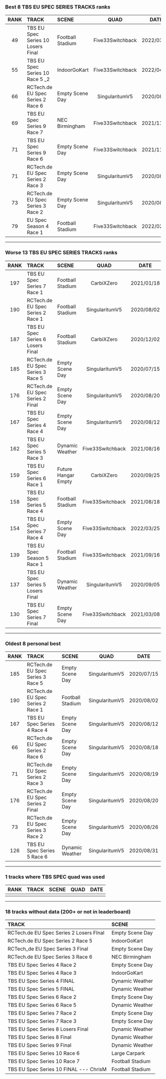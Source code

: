 ### Best 8 TBS EU SPEC SERIES TRACKS ranks
|RANK|TRACK|SCENE|QUAD|DATE|
|:---:|:---|:---|:---:|:---:|
|49|TBS EU Spec Series 10 Losers Final|Football Stadium|Five33Switchback|2022/03/03|
|55|TBS EU Spec Series 10 Race 5 _2|IndoorGoKart|Five33Switchback|2022/04/02|
|66|RCTech.de EU Spec Series 2 Race 6|Empty Scene Day|SingularitumV5|2020/08/18|
|69|TBS EU Spec Series 9 Race 7|NEC Birmingham|Five33Switchback|2021/11/14|
|71|TBS EU Spec Series 9 Race 6|Empty Scene Day|Five33Switchback|2021/11/04|
|71|RCTech.de EU Spec Series 2 Race 3|Empty Scene Day|SingularitumV5|2020/08/19|
|73|RCTech.de EU Spec Series 3 Race 2|Empty Scene Day|SingularitumV5|2020/08/26|
|79|EU Spec Season 4 Race 1|Football Stadium|Five33Switchback|2022/02/13|
---
### Worse 13 TBS EU SPEC SERIES TRACKS ranks
|RANK|TRACK|SCENE|QUAD|DATE|
|:---:|:---|:---|:---:|:---:|
|197|TBS EU Spec Series 7 Race 1|Football Stadium|CarbiXZero|2021/01/18|
|190|RCTech.de EU Spec Series 2 Race 1|Football Stadium|SingularitumV5|2020/08/02|
|187|TBS EU Spec Series 6 Losers Final|Football Stadium|CarbiXZero|2020/12/02|
|185|RCTech.de EU Spec Series 3 Race 5|Empty Scene Day|SingularitumV5|2020/07/15|
|176|RCTech.de EU Spec Series 2 Final|Empty Scene Day|SingularitumV5|2020/08/20|
|167|TBS EU Spec Series 4 Race 4|Empty Scene Day|SingularitumV5|2020/08/12|
|162|TBS EU Spec Series 5 Race 3|Dynamic Weather|Five33Switchback|2021/08/16|
|159|TBS EU Spec Series 6 Race 1|Future Hangar Empty|CarbiXZero|2020/09/25|
|158|TBS EU Spec Series 5 Race 4|Football Stadium|Five33Switchback|2021/08/18|
|154|TBS EU Spec Series 7 Race 4|Empty Scene Day|Five33Switchback|2022/03/25|
|139|TBS EU Spec Season 5 Race 1|Football Stadium|Five33Switchback|2021/09/16|
|137|TBS EU Spec Series 5 Losers Final|Dynamic Weather|SingularitumV5|2020/09/05|
|130|TBS EU Spec Series 7 Final|Empty Scene Day|Five33Switchback|2021/03/08|
---
### Oldest 8 personal best
|RANK|TRACK|SCENE|QUAD|DATE|
|:---:|:---|:---|:---:|:---:|
|185|RCTech.de EU Spec Series 3 Race 5|Empty Scene Day|SingularitumV5|2020/07/15|
|190|RCTech.de EU Spec Series 2 Race 1|Football Stadium|SingularitumV5|2020/08/02|
|167|TBS EU Spec Series 4 Race 4|Empty Scene Day|SingularitumV5|2020/08/12|
|66|RCTech.de EU Spec Series 2 Race 6|Empty Scene Day|SingularitumV5|2020/08/18|
|71|RCTech.de EU Spec Series 2 Race 3|Empty Scene Day|SingularitumV5|2020/08/19|
|176|RCTech.de EU Spec Series 2 Final|Empty Scene Day|SingularitumV5|2020/08/20|
|73|RCTech.de EU Spec Series 3 Race 2|Empty Scene Day|SingularitumV5|2020/08/26|
|126|TBS EU Spec Series 5 Race 6|Dynamic Weather|SingularitumV5|2020/08/31|
---
### 1 tracks where TBS SPEC quad was used
|RANK|TRACK|SCENE|QUAD|DATE|
|:---:|:---|:---|:---:|:---:|
||||||
---
### 18 tracks without data (200+ or not in leaderboard)
|TRACK|SCENE|
|:---|:---|
|RCTech.de EU Spec Series 2 Losers FInal|Empty Scene Day|
|RCTech.de EU Spec Series 2 Race 5|IndoorGoKart|
|RCTech_de EU Spec Series 3 Final|Empty Scene Day|
|RCTech.de EU Spec Series 3 Race 6|NEC Birmingham|
|TBS EU Spec Series 4 Race 2|Empty Scene Day|
|TBS EU Spec Series 4 Race 3|IndoorGoKart|
|TBS EU Spec Series 4 FINAL|Dynamic Weather|
|TBS EU Spec Series 5 FINAL|Dynamic Weather|
|TBS EU Spec Series 6 Race 2|Empty Scene Day|
|TBS EU Spec Series 6 Race 5|Dynamic Weather|
|TBS EU Spec Series 7 Race 2|Empty Scene Day|
|TBS EU Spec Series 7 Race 3|Empty Scene Day|
|TBS EU Spec Series 8 Losers Final|Dynamic Weather|
|TBS EU Spec Series 8 Final|Dynamic Weather|
|TBS EU Spec Series 9 Final|Dynamic Weather|
|TBS EU Spec Series 10 Race 6|Large Carpark|
|TBS EU Spec Series 10 Race 7|Football Stadium|
|TBS EU Spec Series 10 FINAL --- ChrisM|Football Stadium|
